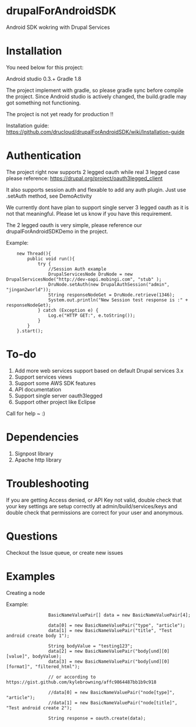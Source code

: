 drupalForAndroidSDK
===================

Android SDK wokring with Drupal Services

Installation
==================
You need below for this project:

Android studio 0.3.+ Gradle 1.8

The project implement with gradle, so please gradle sync before compile the project. Since Android studio is actively changed, the build.gradle may got something not functioning.

The project is not yet ready for production !!

Installation guide: https://github.com/drucloud/drupalForAndroidSDK/wiki/Installation-guide

Authentication
==================

The project right now supports 2 legged oauth while real 3 legged case please reference:
https://drupal.org/project/oauth3legged_client

It also supports session auth and flexable to add any auth plugin.
Just use .setAuth method, see DemoActivity

We currently dont have plan to support single server 3 legged oauth as it is not that meaningful. 
Please let us know if you have this requirement.

The 2 legged oauth is very simple, please reference our drupalForAndroidSDKDemo in the project.

Example:

        new Thread(){
            public void run(){
                try {
                    //Session Auth example
                    DrupalServicesNode DruNode = new DrupalServicesNode("http://dev-oapi.mobingi.com", "stub" );
                    DruNode.setAuth(new DrupalAuthSession("admin", "jingan2world"));
                    String responseNodeGet = DruNode.retrieve(1346);
                    System.out.println("New Session test response is :" + responseNodeGet);
                } catch (Exception e) {
                    Log.e("HTTP GET:", e.toString());
                }
            }
        }.start();

To-do
===============
1. Add more web services support based on default Drupal services 3.x
2. Support services views
3. Support some AWS SDK features
4. API documentation
5. Support single server oauth3legged
6. Support other project like Eclipse

Call for help ~ :)


Dependencies
===============
1. Signpost library
2. Apache http library


Troubleshooting
================
If you are getting Access denied, or API Key not valid, double check that your key settings are setup correctly at admin/build/services/keys and double check that permissions are correct for your user and anonymous.

Questions
===============
Checkout the Issue queue, or create new issues 

Examples
===============
Creating a node

Example:

                    BasicNameValuePair[] data = new BasicNameValuePair[4];

                    data[0] = new BasicNameValuePair("type", "article");
                    data[1] = new BasicNameValuePair("title", "Test android create body 1");

                    String bodyValue = "testing123";
                    data[2] = new BasicNameValuePair("body[und][0][value]", bodyValue);
                    data[3] = new BasicNameValuePair("body[und][0][format]", "filtered_html");

                    // or according to https://gist.github.com/kylebrowning/affc9864487bb1b9c918

                    //data[0] = new BasicNameValuePair("node[type]", "article");
                    //data[1] = new BasicNameValuePair("node[title]", "Test android create 2");

                    String response = oauth.create(data);

